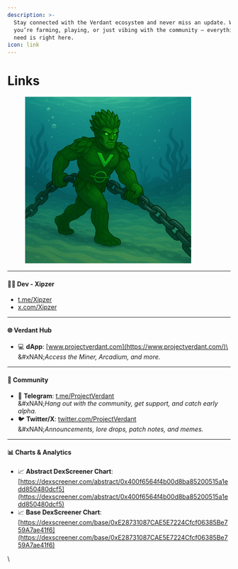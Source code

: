 ```yaml
---
description: >-
  Stay connected with the Verdant ecosystem and never miss an update. Whether
  you’re farming, playing, or just vibing with the community — everything you
  need is right here.
icon: link
---
```


# Links

<figure><img src=".gitbook/assets/link.png" alt="" width="375"><figcaption></figcaption></figure>

***

#### 👨‍💻 Dev - Xipzer

* [t.me/Xipzer](https://t.me/Xipzer)
* [x.com/Xipzer](https://x.com/Xipzer)

***

#### 🌐 **Verdant Hub**

* 💻 **dApp**: [www.projectverdant.com](https://www.projectverdant.com/)\
  &#xNAN;_&#x41;ccess the Miner, Arcadium, and more._

***

#### 📢 **Community**

* 📣 **Telegram**: [t.me/ProjectVerdant](https://t.me/ProjectVerdant)\
  &#xNAN;_&#x48;ang out with the community, get support, and catch early alpha._
* 🐦 **Twitter/X**: [twitter.com/ProjectVerdant](https://x.com/ProjectVerdant)\
  &#xNAN;_&#x41;nnouncements, lore drops, patch notes, and memes._

***

#### 📊 **Charts & Analytics**

* 📈 **Abstract DexScreener Chart**: [https://dexscreener.com/abstract/0x400f6564f4b00d8ba85200515a1edd850480dcf5](https://dexscreener.com/abstract/0x400f6564f4b00d8ba85200515a1edd850480dcf5)
* 📈 **Base DexScreener Chart**: \
  [https://dexscreener.com/base/0xE28731087CAE5E7224Cfcf06385Be759A7ae41f6](https://dexscreener.com/base/0xE28731087CAE5E7224Cfcf06385Be759A7ae41f6)

\

